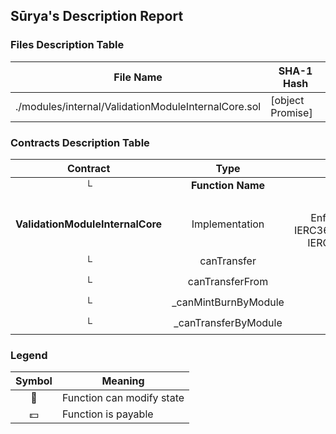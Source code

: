 ## Sūrya's Description Report

### Files Description Table


|  File Name  |  SHA-1 Hash  |
|-------------|--------------|
| ./modules/internal/ValidationModuleInternalCore.sol | [object Promise] |


### Contracts Description Table


|  Contract  |         Type        |       Bases      |                  |                 |
|:----------:|:-------------------:|:----------------:|:----------------:|:---------------:|
|     └      |  **Function Name**  |  **Visibility**  |  **Mutability**  |  **Modifiers**  |
||||||
| **ValidationModuleInternalCore** | Implementation | PauseModule, EnforcementModule, IERC3643ComplianceRead, IERC7551Compliance |||
| └ | canTransfer | Public ❗️ |   |NO❗️ |
| └ | canTransferFrom | Public ❗️ |   |NO❗️ |
| └ | _canMintBurnByModule | Internal 🔒 |   | |
| └ | _canTransferByModule | Internal 🔒 |   | |


### Legend

|  Symbol  |  Meaning  |
|:--------:|-----------|
|    🛑    | Function can modify state |
|    💵    | Function is payable |
